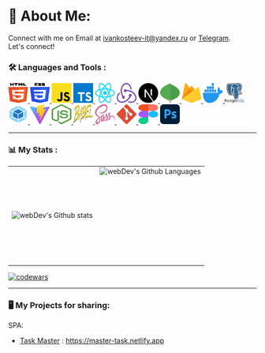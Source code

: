 # 💫 About Me:

<!-- Hey there! 👋 I'm Ivan, a passionate junior web developer with a love for coding and exploring cutting-edge technologies. In my free time, you'll find me tackling challenges on Codewars, diving into technical articles, and constantly expanding my skill set. -->

Connect with me on Email at ivankosteev-it@yandex.ru or [Telegram](https://t.me/ivan_veetsok).<br>Let's connect!

### :hammer_and_wrench: Languages and Tools :

  <a href="https://www.w3.org/TR/html5/" title="HTML5">
    <img src="./icons/html-5.svg" alt="HTML5" width="40px" height="40px">
  </a>

  <a href="https://www.w3.org/TR/CSS/" title="CSS3">
    <img src="./icons/css-3.svg" alt="CSS3" width="40px" height="40px">
  </a>

  <a href="https://developer.mozilla.org/en-US/docs/Web/JavaScript" title="JavaScript">
  <img src="./icons/javascript.svg" alt="JavaScript" width="40px" height="40px">
  </a>

  <a href="https://www.typescriptlang.org/" title="Typescript">
    <img src="./icons/typescript-icon.svg" alt="Typescript" width="40px" height="40px">
  </a>

  <a href="https://reactjs.org/" title="React">
    <img src="./icons/react.svg" alt="React" width="40px" height="40px">
  </a>

  <a href="https://redux.js.org/" title="Redux">
    <img src="./icons/redux.svg" alt="Redux" width="40px" height="40px">
  </a>

  <a href="https://nextjs.org/" title="Next.js">
    <img src="./icons/nextjs-icon.svg" alt="Next.js" width="40px" height="40px">
  </a>

  <a href="https://www.mongodb.org/" title="MongoDB">
    <img src="./icons/mongodb-icon.svg" alt="MongoDB" width="40px" height="40px">
  </a>

  <a href="https://www.firebase.com/" title="Firebase">
    <img src="./icons/firebase.svg" alt="Firebase" width="40px" height="40px">
  </a>

  <a href="https://www.docker.com/" title="Docker">
    <img src="./icons/docker-icon.svg" alt="Docker" width="40px" height="40px">
  </a>

  <a  href="https://www.postgresql.org/" title="PostgreSQL">
    <img src="./icons/postgresql-logo.svg" alt="PostgreSQL" width="40px" height="40px">
  </a>

  <a href="https://webpack.js.org/" title="Webpack">
    <img src="./icons/webpack.svg" alt="Webpack" width="40px" height="40px">
  </a>

  <a href="https://vitejs.dev/" title="Vite">
    <img src="./icons/vite.svg" alt="Vite" width="40px" height="40px">
  </a>

  <a href="https://nodejs.org/" title="Node.js">
    <img src="./icons/nodejs-icon.svg" alt="Node.js" width="40px" height="40px">
  </a>

  <a href="https://babeljs.io/" title="Babel">
    <img src="./icons/babel.svg" alt="Babel" width="40px" height="40px">
  </a>

  <a href="https://sass-lang.com/" title="Sass">
    <img src="./icons/sass.svg" alt="Sass" width="40px" height="40px">
  </a>

  <a href="https://git-scm.com/" title="Git">
    <img src="./icons/git-icon.svg" alt="Git" width="40px" height="40px">
  </a>
  <a href="https://www.figma.com/" title="Figma">
    <img src="./icons/figma.svg" alt="Figma" width="40px" height="40px">
  </a>
  <a href="https://www.adobe.com/products/photoshop.html" title="Adobe Photoshop">
    <img src="./icons/adobe-photoshop.svg" alt="Adobe Photoshop" width="40px" height="40px">
  </a>

---

### 📊 My Stats :

<table>
  <tr>
    <td>
      <img align="left" src="http://github-readme-streak-stats.herokuapp.com?user=veetsok&theme=dark&background=000000" alt="webDev's Github stats" />
    </td>
    <td>
      <img height="195px" align="right" alt="webDev's Github Languages" src="https://github-readme-stats-sigma-five.vercel.app/api/top-langs/?username=veetsok&layout=compact&theme=vision-friendly-dark" />
    </td>
  </tr>
</table>

[![codewars](https://www.codewars.com/users/veetsok/badges/large)](https://www.codewars.com/users/veetsok)

---

### :desktop_computer: My Projects for sharing:

SPA:

<!-- - Beta : [https://next14-taliwind.vercel.app/](https://veetsok-store.vercel.app/) -->

- [Task Master](https://github.com/veetsok/task-master) : https://master-task.netlify.app

<!-- - [Kugoo SPA](https://github.com/veetsok/testsobes) : https://testsobes.vercel.app

- [Chat](https://github.com/veetsok/test2_chat) : https://test2-chat.vercel.app

- [7winds Test](https://github.com/veetsok/seven_winds) : https://seven-winds-green.vercel.app

- [Sneakers Store](https://github.com/veetsok/4_react_sneakers) : https://sneakers-store-onekos.netlify.app

- [TodoList](https://github.com/veetsok/mern_todolist-js) : https://kiatodo-site.netlify.app

- [Fishing Store](https://github.com/veetsok/fishingStore)

- [Headphone Store](https://github.com/veetsok/airpods_store) : https://airpods-store.netlify.app

Landing pages:
- [Discover And Create NFTs](https://github.com/veetsok/discover_nft) : https://discover-nft.vercel.app

- [WELBEX](https://github.com/veetsok/WELBEX_Landing) : https://welbex-landing-veetsok.netlify.app

- [Bio Test](https://github.com/veetsok/bio-test-app) : https://bio-test.netlify.app

- [Js Technics Store](https://github.com/veetsok/digital__test) : https://digital-test-veetsok.netlify.app

- [POSH](https://github.com/veetsok/Posh_Js) : https://veetsoklanding.netlify.app -->
